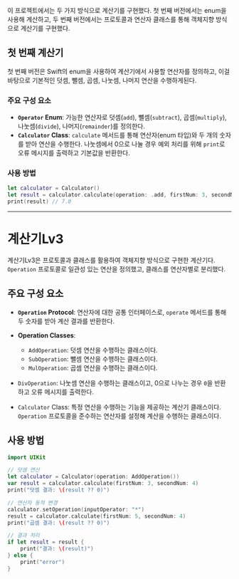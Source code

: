 이 프로젝트에서는 두 가지 방식으로 계산기를 구현했다. 첫 번째 버전에서는 enum을 사용해 계산하고, 두 번째 버전에서는 프로토콜과 연산자 클래스를 통해 객체지향 방식으로 계산기를 구현했다.

## 첫 번째 계산기

첫 번째 버전은 Swift의 enum을 사용하여 계산기에서 사용할 연산자를 정의하고, 이걸 바탕으로 기본적인 덧셈, 뺄셈, 곱셈, 나눗셈, 나머지 연산을 수행하게된다.

### 주요 구성 요소

- **`Operator` Enum**: 가능한 연산자로 덧셈(`add`), 뺄셈(`subtract`), 곱셈(`multiply`), 나눗셈(`divide`), 나머지(`remainder`)를 정의한다.
- **`Calculator` Class**: `calculate` 메서드를 통해 연산자(enum 타입)와 두 개의 숫자를 받아 연산을 수행한다. 나눗셈에서 0으로 나눌 경우 예외 처리를 위해 `print`로 오류 메시지를 출력하고 기본값을 반환한다.

### 사용 방법

```swift
let calculator = Calculator()
let result = calculator.calculate(operation: .add, firstNum: 3, secondNum: 4)
print(result) // 7.0
```

-----------------------

# 계산기Lv3

계산기Lv3은 프로토콜과 클래스를 활용하여 객체지향 방식으로 구현한 계산기다. `Operation` 프로토콜로 일관성 있는 연산을 정의했고, 클래스를 연산자별로 분리했다.

## 주요 구성 요소

- **`Operation` Protocol**: 연산자에 대한 공통 인터페이스로, `operate` 메서드를 통해 두 숫자를 받아 계산 결과를 반환한다.
  
- **Operation Classes**:
  - `AddOperation`: 덧셈 연산을 수행하는 클래스이다.
  - `SubOperation`: 뺄셈 연산을 수행하는 클래스이다.
  - `MulOperation`: 곱셈 연산을 수행하는 클래스이다.
- `DivOperation`: 나눗셈 연산을 수행하는 클래스이고, 0으로 나누는 경우 `0`을 반환하고 오류 메시지를 출력한다.

- `Calculator` Class: 특정 연산을 수행하는 기능을 제공하는 계산기 클래스이다. `Operation` 프로토콜을 준수하는 연산자를 설정해 계산을 수행하는 클래스이다.


## 사용 방법

```swift
import UIKit

// 덧셈 연산
let calculator = Calculator(operation: AddOperation())
var result = calculator.calculate(firstNum: 3, secondNum: 4)
print("덧셈 결과: \(result ?? 0)")

// 연산자 동적 변경
calculator.setOperation(inputOperator: "*")
result = calculator.calculate(firstNum: 5, secondNum: 4)
print("곱셈 결과: \(result ?? 0)")

// 결과 처리
if let result = result {
    print("결과: \(result)")
} else {
    print("error")
}
```
